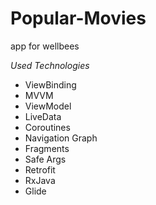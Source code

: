 # Popular-Movies
app for wellbees

*Used Technologies*
* ViewBinding
* MVVM
* ViewModel
* LiveData
* Coroutines
* Navigation Graph
* Fragments
* Safe Args
* Retrofit
* RxJava
* Glide
